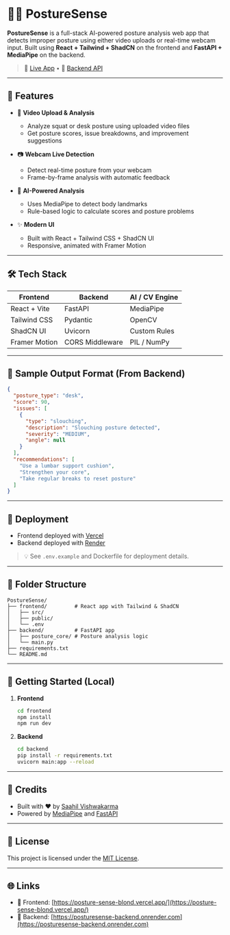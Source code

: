 # 🧘‍♂️ PostureSense

**PostureSense** is a full-stack AI-powered posture analysis web app that detects improper posture using either video uploads or real-time webcam input. Built using **React + Tailwind + ShadCN** on the frontend and **FastAPI + MediaPipe** on the backend.

> 🚀 [Live App](https://posture-sense-blond.vercel.app/) • 🔧 [Backend API](https://posturesense-backend.onrender.com)

---

## 📸 Features

- 🎥 **Video Upload & Analysis**
  - Analyze squat or desk posture using uploaded video files
  - Get posture scores, issue breakdowns, and improvement suggestions

- 📷 **Webcam Live Detection**
  - Detect real-time posture from your webcam
  - Frame-by-frame analysis with automatic feedback

- 🧠 **AI-Powered Analysis**
  - Uses MediaPipe to detect body landmarks
  - Rule-based logic to calculate scores and posture problems

- ✨ **Modern UI**
  - Built with React + Tailwind CSS + ShadCN UI
  - Responsive, animated with Framer Motion

---

## 🛠️ Tech Stack

| Frontend        | Backend         | AI / CV Engine  |
|-----------------|-----------------|-----------------|
| React + Vite    | FastAPI         | MediaPipe       |
| Tailwind CSS    | Pydantic        | OpenCV          |
| ShadCN UI       | Uvicorn         | Custom Rules    |
| Framer Motion   | CORS Middleware | PIL / NumPy     |

---

## 🧪 Sample Output Format (From Backend)

```json
{
  "posture_type": "desk",
  "score": 90,
  "issues": [
    {
      "type": "slouching",
      "description": "Slouching posture detected",
      "severity": "MEDIUM",
      "angle": null
    }
  ],
  "recommendations": [
    "Use a lumbar support cushion",
    "Strengthen your core",
    "Take regular breaks to reset posture"
  ]
}
```

---

## 🚀 Deployment

- Frontend deployed with [Vercel](https://vercel.com)
- Backend deployed with [Render](https://render.com)

> 💡 See `.env.example` and Dockerfile for deployment details.

---

## 📁 Folder Structure

```
PostureSense/
├── frontend/         # React app with Tailwind & ShadCN
│   ├── src/
│   ├── public/
│   └── .env
├── backend/          # FastAPI app
│   ├── posture_core/ # Posture analysis logic
│   └── main.py
├── requirements.txt
└── README.md
```

---

## 🔧 Getting Started (Local)

1. **Frontend**
   ```bash
   cd frontend
   npm install
   npm run dev
   ```

2. **Backend**
   ```bash
   cd backend
   pip install -r requirements.txt
   uvicorn main:app --reload
   ```

---

## 📢 Credits

- Built with ❤️ by [Saahil Vishwakarma](https://github.com/Saahil-04)
- Powered by [MediaPipe](https://google.github.io/mediapipe/) and [FastAPI](https://fastapi.tiangolo.com)

---

## 📜 License

This project is licensed under the [MIT License](LICENSE).

---

## 🌐 Links

- 🔗 Frontend: [https://posture-sense-blond.vercel.app/](https://posture-sense-blond.vercel.app/)
- 🔗 Backend: [https://posturesense-backend.onrender.com](https://posturesense-backend.onrender.com)

```
